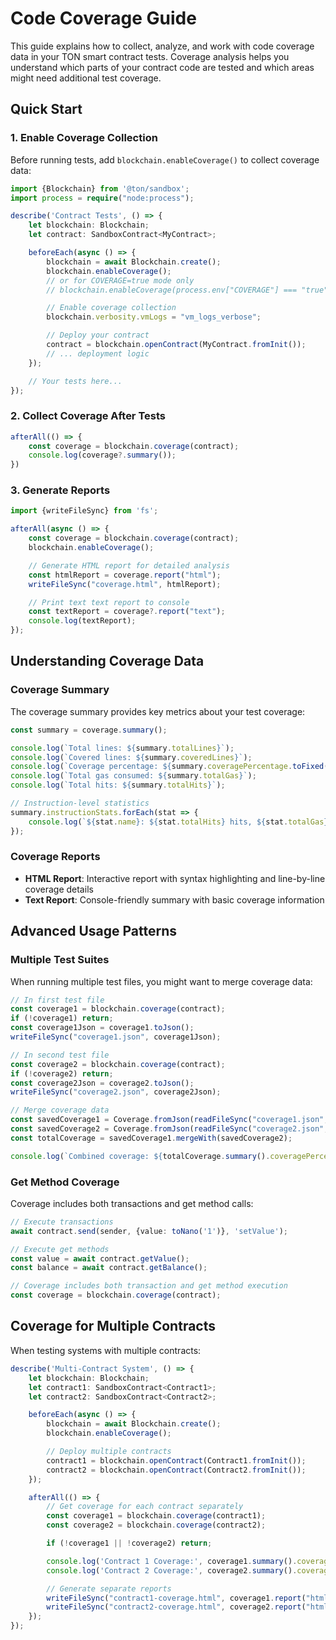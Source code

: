 # Code Coverage Guide

This guide explains how to collect, analyze, and work with code coverage data in your TON smart contract tests. Coverage
analysis helps you understand which parts of your contract code are tested and which areas might need additional test
coverage.

## Quick Start

### 1. Enable Coverage Collection

Before running tests, add `blockchain.enableCoverage()` to collect coverage data:

```typescript
import {Blockchain} from '@ton/sandbox';
import process = require("node:process");

describe('Contract Tests', () => {
    let blockchain: Blockchain;
    let contract: SandboxContract<MyContract>;

    beforeEach(async () => {
        blockchain = await Blockchain.create();
        blockchain.enableCoverage();
        // or for COVERAGE=true mode only
        // blockchain.enableCoverage(process.env["COVERAGE"] === "true");

        // Enable coverage collection
        blockchain.verbosity.vmLogs = "vm_logs_verbose";

        // Deploy your contract
        contract = blockchain.openContract(MyContract.fromInit());
        // ... deployment logic
    });

    // Your tests here...
});
```

### 2. Collect Coverage After Tests

```typescript
afterAll(() => {
    const coverage = blockchain.coverage(contract);
    console.log(coverage?.summary());
})
```

### 3. Generate Reports

```typescript
import {writeFileSync} from 'fs';

afterAll(async () => {
    const coverage = blockchain.coverage(contract);
    blockchain.enableCoverage();

    // Generate HTML report for detailed analysis
    const htmlReport = coverage.report("html");
    writeFileSync("coverage.html", htmlReport);

    // Print text text report to console
    const textReport = coverage?.report("text");
    console.log(textReport);
});
```

## Understanding Coverage Data

### Coverage Summary

The coverage summary provides key metrics about your test coverage:

```typescript
const summary = coverage.summary();

console.log(`Total lines: ${summary.totalLines}`);
console.log(`Covered lines: ${summary.coveredLines}`);
console.log(`Coverage percentage: ${summary.coveragePercentage.toFixed(2)}%`);
console.log(`Total gas consumed: ${summary.totalGas}`);
console.log(`Total hits: ${summary.totalHits}`);

// Instruction-level statistics
summary.instructionStats.forEach(stat => {
    console.log(`${stat.name}: ${stat.totalHits} hits, ${stat.totalGas} gas, avg ${stat.avgGas}`);
});
```

### Coverage Reports

- **HTML Report**: Interactive report with syntax highlighting and line-by-line coverage details
- **Text Report**: Console-friendly summary with basic coverage information

## Advanced Usage Patterns

### Multiple Test Suites

When running multiple test files, you might want to merge coverage data:

```typescript
// In first test file
const coverage1 = blockchain.coverage(contract);
if (!coverage1) return;
const coverage1Json = coverage1.toJson();
writeFileSync("coverage1.json", coverage1Json);

// In second test file  
const coverage2 = blockchain.coverage(contract);
if (!coverage2) return;
const coverage2Json = coverage2.toJson();
writeFileSync("coverage2.json", coverage2Json);

// Merge coverage data
const savedCoverage1 = Coverage.fromJson(readFileSync("coverage1.json", "utf-8"));
const savedCoverage2 = Coverage.fromJson(readFileSync("coverage2.json", "utf-8"));
const totalCoverage = savedCoverage1.mergeWith(savedCoverage2);

console.log(`Combined coverage: ${totalCoverage.summary().coveragePercentage}%`);
```

### Get Method Coverage

Coverage includes both transactions and get method calls:

```typescript
// Execute transactions
await contract.send(sender, {value: toNano('1')}, 'setValue');

// Execute get methods
const value = await contract.getValue();
const balance = await contract.getBalance();

// Coverage includes both transaction and get method execution
const coverage = blockchain.coverage(contract);
```

## Coverage for Multiple Contracts

When testing systems with multiple contracts:

```typescript
describe('Multi-Contract System', () => {
    let blockchain: Blockchain;
    let contract1: SandboxContract<Contract1>;
    let contract2: SandboxContract<Contract2>;

    beforeEach(async () => {
        blockchain = await Blockchain.create();
        blockchain.enableCoverage();

        // Deploy multiple contracts
        contract1 = blockchain.openContract(Contract1.fromInit());
        contract2 = blockchain.openContract(Contract2.fromInit());
    });

    afterAll(() => {
        // Get coverage for each contract separately
        const coverage1 = blockchain.coverage(contract1);
        const coverage2 = blockchain.coverage(contract2);

        if (!coverage1 || !coverage2) return;

        console.log('Contract 1 Coverage:', coverage1.summary().coveragePercentage);
        console.log('Contract 2 Coverage:', coverage2.summary().coveragePercentage);

        // Generate separate reports
        writeFileSync("contract1-coverage.html", coverage1.report("html"));
        writeFileSync("contract2-coverage.html", coverage2.report("html"));
    });
});
```
